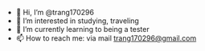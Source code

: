 - 👋 Hi, I’m @trang170296
- 👀 I’m interested in studying, traveling
- 🌱 I’m currently learning to being a tester
- 📫 How to reach me: via mail trang170296@gmail.com

<!---
trang170296/trang170296 is a ✨ special ✨ repository because its `README.md` (this file) appears on your GitHub profile.
You can click the Preview link to take a look at your changes.
--->
